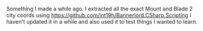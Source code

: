 Something I made a while ago.
I extracted all the exact Mount and Blade 2 city coords using https://github.com/int19h/Bannerlord.CSharp.Scripting 
I haven't updated it in a while and also used it to test things I wanted to learn.
